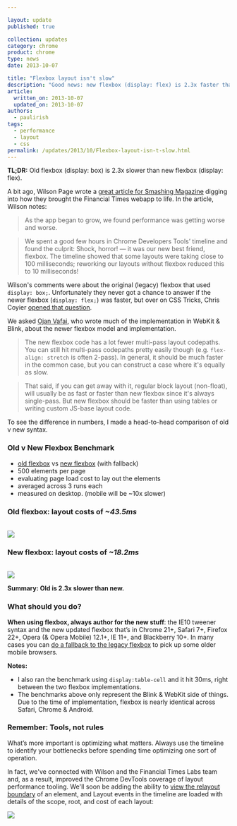 ```yaml
---

layout: update
published: true

collection: updates
category: chrome
product: chrome
type: news
date: 2013-10-07

title: "Flexbox layout isn't slow"
description: "Good news: new flexbox (display: flex) is 2.3x faster than old flexbox (display: box)!"
article:
  written_on: 2013-10-07
  updated_on: 2013-10-07
authors:
  - paulirish
tags:
  - performance
  - layout
  - css
permalink: /updates/2013/10/Flexbox-layout-isn-t-slow.html
---
```

**TL;DR:** Old flexbox (display: box) is 2.3x slower than new flexbox (display: flex). 

A bit ago, Wilson Page wrote a [great article for Smashing Magazine](http://coding.smashingmagazine.com/2013/05/23/building-the-new-financial-times-web-app/) digging into how they brought the Financial Times webapp to life. In the article, Wilson notes:

> As the app began to grow, we found performance was getting worse and worse.

> We spent a good few hours in Chrome Developers Tools’ timeline and found the culprit: Shock, horror! — it was our new best friend, flexbox. The timeline showed that some layouts were taking close to 100 milliseconds; reworking our layouts without flexbox reduced this to 10 milliseconds!

Wilson's comments were about the original (legacy) flexbox that used `display: box;`. Unfortunately they never got a chance to answer if the newer flexbox (`display: flex;`) was faster, but over on CSS Tricks, Chris Coyier [opened that question](http://css-tricks.com/does-flexbox-have-a-performance-problem/).

We asked [Ojan Vafai](http://ojanvafai.com/), who wrote much of the implementation in WebKit & Blink, about the newer flexbox model and implementation.

> The new flexbox code has a lot fewer multi-pass layout codepaths. You can still hit multi-pass codepaths pretty easily though (e.g. `flex-align: stretch` is often 2-pass). In general, it should be much faster in the common case, but you can construct a case where it's equally as slow.

> That said, if you can get away with it, regular block layout (non-float), will usually be as fast or faster than new flexbox since it's always single-pass. But new flexbox should be faster than using tables or writing custom JS-base layout code.

To see the difference in numbers, I made a head-to-head comparison of old v new syntax.

### Old v New Flexbox Benchmark

* [old flexbox](http://codepen.io/paulirish/debug/KHEis) vs [new flexbox](http://codepen.io/paulirish/debug/IanHF) (with fallback)
* 500 elements per page
* evaluating page load cost to lay out the elements
* averaged across 3 runs each
* measured on desktop. (mobile will be ~10x slower)

### Old flexbox: layout costs of _~43.5ms_

<a href="http://codepen.io/paulirish/debug/KHEis"><br />
<img src="//codepen.io/paulirish/pen/KHEis/image/small.png"/><br />
</a>


### New flexbox: layout costs of _~18.2ms_

<a href="http://codepen.io/paulirish/debug/IanHF"><br />
<img src="//codepen.io/paulirish/pen/IanHF/image/small.png"/><br />
</a>

**Summary: Old is 2.3x slower than new.**

### What should you do?

**When using flexbox, always author for the new stuff**: the IE10 tweener syntax and the new updated flexbox that’s in Chrome 21+, Safari 7+, Firefox 22+, Opera (& Opera Mobile) 12.1+, IE 11+, and Blackberry 10+. In many cases you can [do a fallback to the legacy flexbox](http://css-tricks.com/using-flexbox/) to pick up some older mobile browsers.

**Notes:**

* I also ran the benchmark using `display:table-cell` and it hit 30ms, right between the two flexbox implementations.
* The benchmarks above only represent the Blink & WebKit side of things. Due to the time of implementation, flexbox is nearly identical across Safari, Chrome & Android.

### Remember: Tools, not rules

What’s more important is optimizing what matters. Always use the timeline to identify your bottlenecks before spending time optimizing one sort of operation. 

In fact, we've connected with Wilson and the Financial Times Labs team and, as a result, improved the Chrome DevTools coverage of layout performance tooling. We'll soon be adding the ability to [view the relayout boundary](https://codereview.chromium.org/23201018/) of an element, and Layout events in the timeline are loaded with details of the scope, root, and cost of each layout:

![](/web/updates/images/misc/forced-sync-layout-popup.png)

